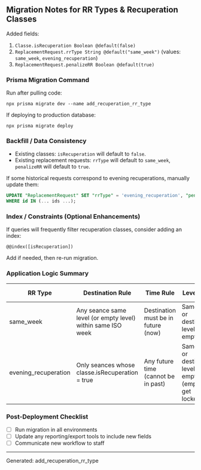 ## Migration Notes for RR Types & Recuperation Classes

Added fields:

1. `Classe.isRecuperation Boolean @default(false)`
2. `ReplacementRequest.rrType String @default("same_week")` (values: `same_week`, `evening_recuperation`)
3. `ReplacementRequest.penalizeRR Boolean @default(true)`

### Prisma Migration Command

Run after pulling code:

```
npx prisma migrate dev --name add_recuperation_rr_type
```

If deploying to production database:

```
npx prisma migrate deploy
```

### Backfill / Data Consistency

- Existing classes: `isRecuperation` will default to `false`.
- Existing replacement requests: `rrType` will default to `same_week`, `penalizeRR` will default to `true`.

If some historical requests correspond to evening recuperations, manually update them:

```sql
UPDATE "ReplacementRequest" SET "rrType" = 'evening_recuperation', "penalizeRR" = true
WHERE id IN (... ids ...);
```

### Index / Constraints (Optional Enhancements)

If queries will frequently filter recuperation classes, consider adding an index:

```prisma
@@index([isRecuperation])
```

Add if needed, then re-run migration.

### Application Logic Summary

| RR Type | Destination Rule | Time Rule | Level Rule | Penalize Default |
|---------|------------------|-----------|------------|------------------|
| same_week | Any seance same level (or empty level) within same ISO week | Destination must be in future (now) | Same level or destination level empty | false (auto) |
| evening_recuperation | Only seances whose classe.isRecuperation = true | Any future time (cannot be in past) | Same level or destination level empty (empties get locked) | Checkbox controlled (default true) |

### Post-Deployment Checklist

- [ ] Run migration in all environments
- [ ] Update any reporting/export tools to include new fields
- [ ] Communicate new workflow to staff

---

Generated: add_recuperation_rr_type
